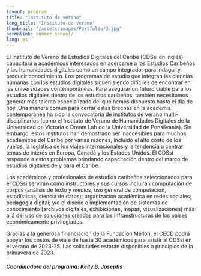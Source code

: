 ```yaml
---
layout: program
title: "Instituto de verano"
long_title: "Instituto de verano"
thumbnail: "/assets/images/Portfolio/2.jpg"
permalink: summer-school/
lang: es
---
```


<div class="portfolio-details">
    <p>El Instituto de Verano de Estudios Digitales del Caribe (CDSsi en inglés) capacitará a académicos interesados en acercarse a los Estudios Caribeños y las humanidades digitales como un campo integrador para indagar y producir conocimiento. Los programas de estudio que integran las ciencias humanas con los estudios digitales siguen siendo difíciles de encontrar en las universidades contemporáneas. Para asegurar un futuro viable para los estudios digitales dentro de los estudios caribeños, también necesitamos generar más talento especializado del que hemos dispuesto hasta el día de hoy. Una manera común para cerrar estas brechas en la academia contemporánea ha sido la convocatoria de institutos de verano multi-disciplinarios (como el Instituto de Verano de Humanidades Digitales de la Universidad de Victoria o Dream Lab de la Universidad de Pensilvania). Sin embargo, estos institutos han demostrado ser inaccesibles para muchos académicos del Caribe por varias razones, incluido el alto costo de los vuelos, la logística de los viajes internacionales y la tendencia a centrar temas de interés en Europa, Canadá y los Estados Unidos. El CDSsi responde a estos problemas brindando capacitación dentro del marco de estudios digitales de y para el Caribe.</p>
    <p>Los académicos y profesionales de estudios caribeños seleccionados para el CDSsi servirán como instructores y sus cursos incluirán computación de corpus (análisis de texto y medios, uso general de computación, estadísticas, ciencia de datos); organización académica en redes sociales; pedagogía digital; y/o el diseño e implementación de sistemas de conocimiento (archivos digitales, exhibiciones, mapas, visualizaciones) más allá del uso de soluciones creadas para las infraestructuras de los países económicamente privilegiados.</p>
    <p>Gracias a la generosa financiación de la Fundación Mellon, el CECD podrá apoyar los costos de viaje de hasta 30 académicos para asistir al CDSsi en el verano de 2023-25. Las solicitudes estarán disponibles a principios de la primavera de 2023.</p>

<div><h5>Coordinadora del programa: Kelly B. Josephs</h5></div>
</div>
